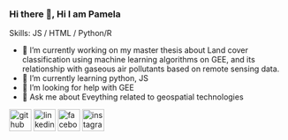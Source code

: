 ### Hi there 👋, Hi I am Pamela

Skills: JS / HTML / Python/R

- 🔭 I’m currently working on my master thesis about Land cover classification using machine learning algorithms on GEE, and its relationship with gaseous air pollutants based on remote sensing data. 
- 🌱 I’m currently learning python, JS 
- 🤔 I’m looking for help with GEE  
- 💬 Ask me about Eveything related to geospatial technologies 


[<img src='https://cdn.jsdelivr.net/npm/simple-icons@3.0.1/icons/github.svg' alt='github' height='40'>](https://github.com/pamelaguamanp)  [<img src='https://cdn.jsdelivr.net/npm/simple-icons@3.0.1/icons/linkedin.svg' alt='linkedin' height='40'>](https://www.linkedin.com/in/pamelaguaman/)  [<img src='https://cdn.jsdelivr.net/npm/simple-icons@3.0.1/icons/facebook.svg' alt='facebook' height='40'>](https://www.facebook.com/pamela.guaman.92)  [<img src='https://cdn.jsdelivr.net/npm/simple-icons@3.0.1/icons/instagram.svg' alt='instagram' height='40'>](https://www.instagram.com/pameguaman/)  
